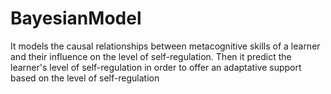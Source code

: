 # BayesianModel
It models the causal relationships between metacognitive skills of a learner and their influence on the level of self-regulation. Then it predict the learner's level of self-regulation in order to offer an adaptative support based on the level of self-regulation
